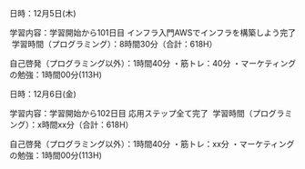 日時：12月5日(木)

学習内容：学習開始から101日目 インフラ入門AWSでインフラを構築しよう完了 ️ 
学習時間（プログラミング）：8時間30分（合計：618H）

自己啓発（プログラミング以外）：1時間40分 
・筋トレ：40分
・マーケティングの勉強：1時間00分(113H)

日時：12月6日(金)

学習内容：学習開始から102日目 応用ステップ全て完了 ️ 
学習時間（プログラミング）：x時間xx分（合計：618H）

自己啓発（プログラミング以外）：1時間40分 
・筋トレ：xx分
・マーケティングの勉強：1時間00分(113H)